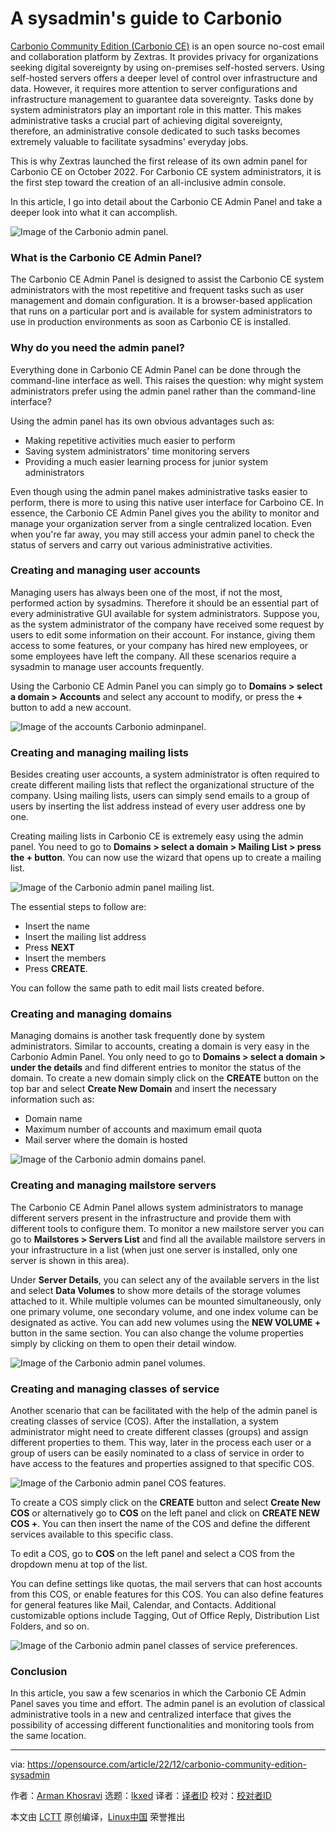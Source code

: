 [#]: subject: "A sysadmin's guide to Carbonio"
[#]: via: "https://opensource.com/article/22/12/carbonio-community-edition-sysadmin"
[#]: author: "Arman Khosravi https://opensource.com/users/arman-khosravi"
[#]: collector: "lkxed"
[#]: translator: " "
[#]: reviewer: " "
[#]: publisher: " "
[#]: url: " "

A sysadmin's guide to Carbonio
======

[Carbonio Community Edition (Carbonio CE)][1] is an open source no-cost email and collaboration platform by Zextras. It provides privacy for organizations seeking digital sovereignty by using on-premises self-hosted servers. Using self-hosted servers offers a deeper level of control over infrastructure and data. However, it requires more attention to server configurations and infrastructure management to guarantee data sovereignty. Tasks done by system administrators play an important role in this matter. This makes administrative tasks a crucial part of achieving digital sovereignty, therefore, an administrative console dedicated to such tasks becomes extremely valuable to facilitate sysadmins' everyday jobs.

This is why Zextras launched the first release of its own admin panel for Carbonio CE on October 2022. For Carbonio CE system administrators, it is the first step toward the creation of an all-inclusive admin console.

In this article, I go into detail about the Carbonio CE Admin Panel and take a deeper look into what it can accomplish.

![Image of the Carbonio admin panel.][2]

### What is the Carbonio CE Admin Panel?

The Carbonio CE Admin Panel is designed to assist the Carbonio CE system administrators with the most repetitive and frequent tasks such as user management and domain configuration. It is a browser-based application that runs on a particular port and is available for system administrators to use in production environments as soon as Carbonio CE is installed.

### Why do you need the admin panel?

Everything done in Carbonio CE Admin Panel can be done through the command-line interface as well. This raises the question: why might system administrators prefer using the admin panel rather than the command-line interface?

Using the admin panel has its own obvious advantages such as:

- Making repetitive activities much easier to perform
- Saving system administrators' time monitoring servers
- Providing a much easier learning process for junior system administrators

Even though using the admin panel makes administrative tasks easier to perform, there is more to using this native user interface for Carboino CE. In essence, the Carbonio CE Admin Panel gives you the ability to monitor and manage your organization server from a single centralized location. Even when you're far away, you may still access your admin panel to check the status of servers and carry out various administrative activities.

### Creating and managing user accounts

Managing users has always been one of the most, if not the most, performed action by sysadmins. Therefore it should be an essential part of every administrative GUI available for system administrators. Suppose you, as the system administrator of the company have received some request by users to edit some information on their account. For instance, giving them access to some features, or your company has hired new employees, or some employees have left the company. All these scenarios require a sysadmin to manage user accounts frequently.

Using the Carbonio CE Admin Panel you can simply go to **Domains > select a domain > Accounts** and select any account to modify, or press the **+** button to add a new account.

![Image of the accounts Carbonio adminpanel.][3]

### Creating and managing mailing lists

Besides creating user accounts, a system administrator is often required to create different mailing lists that reflect the organizational structure of the company. Using mailing lists, users can simply send emails to a group of users by inserting the list address instead of every user address one by one.

Creating mailing lists in Carbonio CE is extremely easy using the admin panel. You need to go to **Domains > select a domain > Mailing List > press the + button**. You can now use the wizard that opens up to create a mailing list.

![Image of the Carbonio admin panel mailing list.][4]

The essential steps to follow are:

- Insert the name
- Insert the mailing list address
- Press **NEXT**
- Insert the members
- Press **CREATE**.

You can follow the same path to edit mail lists created before.

### Creating and managing domains

Managing domains is another task frequently done by system administrators. Similar to accounts, creating a domain is very easy in the Carbonio Admin Panel. You only need to go to **Domains > select a domain > under the details** and find different entries to monitor the status of the domain. To create a new domain simply click on the **CREATE** button on the top bar and select **Create New Domain** and insert the necessary information such as:

- Domain name
- Maximum number of accounts and maximum email quota
- Mail server where the domain is hosted

![Image of the Carbonio admin domains panel.][5]

### Creating and managing mailstore servers

The Carbonio CE Admin Panel allows system administrators to manage different servers present in the infrastructure and provide them with different tools to configure them. To monitor a new mailstore server you can go to **Mailstores > Servers List** and find all the available mailstore servers in your infrastructure in a list (when just one server is installed, only one server is shown in this area).

Under **Server Details**, you can select any of the available servers in the list and select **Data Volumes** to show more details of the storage volumes attached to it. While multiple volumes can be mounted simultaneously, only one primary volume, one secondary volume, and one index volume can be designated as active. You can add new volumes using the **NEW VOLUME +** button in the same section. You can also change the volume properties simply by clicking on them to open their detail window.

![Image of the Carbonio admin panel volumes.][6]

### Creating and managing classes of service

Another scenario that can be facilitated with the help of the admin panel is creating classes of service (COS). After the installation, a system administrator might need to create different classes (groups) and assign different properties to them. This way, later in the process each user or a group of users can be easily nominated to a class of service in order to have access to the features and properties assigned to that specific COS.

![Image of the Carbonio admin panel COS features.][7]

To create a COS simply click on the **CREATE** button and select **Create New COS** or alternatively go to **COS** on the left panel and click on **CREATE NEW COS +**. You can then insert the name of the COS and define the different services available to this specific class.

To edit a COS, go to **COS** on the left panel and select a COS from the dropdown menu at top of the list.

You can define settings like quotas, the mail servers that can host accounts from this COS, or enable features for this COS. You can also define features for general features like Mail, Calendar, and Contacts. Additional customizable options include Tagging, Out of Office Reply, Distribution List Folders, and so on.

![Image of the Carbonio admin panel classes of service preferences.][8]

### Conclusion

In this article, you saw a few scenarios in which the Carbonio CE Admin Panel saves you time and effort. The admin panel is an evolution of classical administrative tools in a new and centralized interface that gives the possibility of accessing different functionalities and monitoring tools from the same location.

--------------------------------------------------------------------------------

via: https://opensource.com/article/22/12/carbonio-community-edition-sysadmin

作者：[Arman Khosravi][a]
选题：[lkxed][b]
译者：[译者ID](https://github.com/译者ID)
校对：[校对者ID](https://github.com/校对者ID)

本文由 [LCTT](https://github.com/LCTT/TranslateProject) 原创编译，[Linux中国](https://linux.cn/) 荣誉推出

[a]: https://opensource.com/users/arman-khosravi
[b]: https://github.com/lkxed
[1]: https://opensource.com/article/22/3/open-source-collaboration-carbonio
[2]: https://opensource.com/sites/default/files/2022-11/carbonio_admin_panel.webp
[3]: https://opensource.com/sites/default/files/2022-11/accounts_carbonio_admin_panel.webp
[4]: https://opensource.com/sites/default/files/2022-11/mailing_list_carbonio_admin_panel.webp
[5]: https://opensource.com/sites/default/files/2022-11/domains_carbonio_admin_panel.webp
[6]: https://opensource.com/sites/default/files/2022-11/volumes_carbonio_admin_panel.webp
[7]: https://opensource.com/sites/default/files/2022-11/cos_features_carbonio_admin_panel.webp
[8]: https://opensource.com/sites/default/files/2022-11/cos_preferences_carbonio_admin_panel.webp
